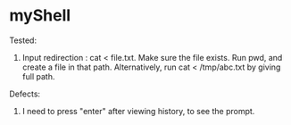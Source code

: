 # myShell

Tested:
1. Input redirection : cat < file.txt. Make sure the file exists. Run pwd, and create a file in that path.
   Alternatively, run cat < /tmp/abc.txt by giving full path.


Defects:
1. I need to press "enter" after viewing history, to see the prompt.